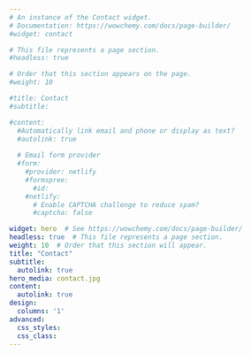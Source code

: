 ```yaml
---
# An instance of the Contact widget.
# Documentation: https://wowchemy.com/docs/page-builder/
#widget: contact

# This file represents a page section.
#headless: true

# Order that this section appears on the page.
#weight: 10

#title: Contact
#subtitle:

#content:
  #Automatically link email and phone or display as text?
  #autolink: true
  
  # Email form provider
  #form:
    #provider: netlify
    #formspree:
      #id:
    #netlify:
      # Enable CAPTCHA challenge to reduce spam?
      #captcha: false

widget: hero  # See https://wowchemy.com/docs/page-builder/
headless: true  # This file represents a page section.
weight: 10  # Order that this section will appear.
title: "Contact"
subtitle: 
  autolink: true
hero_media: contact.jpg
content: 
  autolink: true
design:
  columns: '1'
advanced:
  css_styles:
  css_class:
---
```



